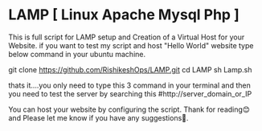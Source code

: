 # LAMP [ Linux Apache Mysql Php ]

This is full script for LAMP setup and Creation of a Virtual Host for your Website.
if you want to test my script and host "Hello World" website type below command in your ubuntu machine.

git clone https://github.com/RishikeshOps/LAMP.git
cd LAMP 
sh Lamp.sh

thats it....you only need to type this 3 command in your terminal and then you need to test the server by searching this #http://server_domain_or_IP 


You can host your website by configuring the script.
Thank for reading😊 and Please let me know if you have any suggestions🙌.
